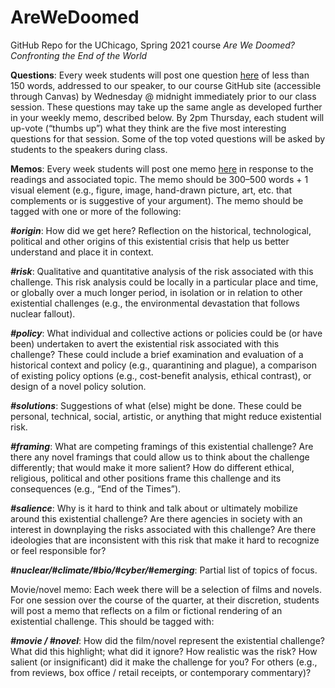 # AreWeDoomed
GitHub Repo for the UChicago, Spring 2021 course *Are We Doomed? Confronting the End of the World*

**Questions**: Every week students will post one question [here](https://github.com/jamesallenevans/AreWeDoomed/issues/1) of less than 150 words, addressed to our speaker, to our course GitHub site (accessible through Canvas) by Wednesday @ midnight immediately prior to our class session. These questions may take up the same angle as developed further in your weekly memo, described below. By 2pm Thursday, each student will up-vote (“thumbs up”) what they think are the five most interesting questions for that session. Some of the top voted questions will be asked by students to the speakers during class.

**Memos**: Every week students will post one memo [here](https://github.com/jamesallenevans/AreWeDoomed/issues/2) in response to the readings and associated topic. The memo should be 300–500 words + 1 visual element (e.g., figure, image, hand-drawn picture, art, etc. that complements or is suggestive of your argument). The memo should be tagged with one or more of the following:

***#origin***: How did we get here? Reflection on the historical, technological, political and other origins of this existential crisis that help us better understand and place it in context. 

***#risk***: Qualitative and quantitative analysis of the risk associated with this challenge. This risk analysis could be locally in a particular place and time, or globally over a much longer period, in isolation or in relation to other existential challenges (e.g., the environmental devastation that follows nuclear fallout). 

***#policy***: What individual and collective actions or policies could be (or have been) undertaken to avert the existential risk associated with this challenge? These could include a brief examination and evaluation of a historical context and policy (e.g., quarantining and plague), a comparison of existing policy options (e.g., cost-benefit analysis, ethical contrast), or design of a novel policy solution.

***#solutions***: Suggestions of what (else) might be done. These could be personal, technical, social, artistic, or anything that might reduce existential risk.

***#framing***: What are competing framings of this existential challenge? Are there any novel framings that could allow us to think about the challenge differently; that would make it more salient? How do different ethical, religious, political and other positions frame this challenge and its consequences (e.g., “End of the Times”).

***#salience***: Why is it hard to think and talk about or ultimately mobilize around this existential challenge? Are there agencies in society with an interest in downplaying the risks associated with this challenge? Are there ideologies that are inconsistent with this risk that make it hard to recognize or feel responsible for? 

***#nuclear/#climate/#bio/#cyber/#emerging***: Partial list of topics of focus.

Movie/novel memo: Each week there will be a selection of films and novels. For one session over the course of the quarter, at their discretion, students will post a memo that reflects on a film or fictional rendering of an existential challenge. This should be tagged with:

***#movie / #novel***: How did the film/novel represent the existential challenge? What did this highlight; what did it ignore? How realistic was the risk? How salient (or insignificant) did it make the challenge for you? For others (e.g., from reviews, box office / retail receipts, or contemporary commentary)?
